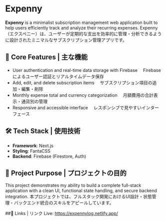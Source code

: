 
# Expenny

**Expenny** is a minimalist subscription management web application built to help users efficiently track and analyze their recurring expenses.
Expenny（エクスペニー）は、ユーザーが定期的な支出を効率的に管理・分析できるように設計されたミニマルなサブスクリプション管理アプリです。

## 🔧 Core Features | 主な機能

* User authentication and real-time data storage with Firebase
  　Firebaseによるユーザー認証とリアルタイムデータ保存
* Add, edit, and delete subscription items
  　サブスクリプション項目の追加・編集・削除
* Monthly expense total and currency categorization
  　月額費用の合計表示・通貨別の管理
* Responsive and accessible interface
  　レスポンシブで見やすいインターフェース

## 🛠 Tech Stack | 使用技術

* **Framework**: Next.js
* **Styling**: FantaCSS
* **Backend**: Firebase (Firestore, Auth)

## 📌 Project Purpose | プロジェクトの目的

This project demonstrates my ability to build a complete full-stack application with a clean UI, functional state handling, and secure backend integration.
本プロジェクトでは、フルスタック開発におけるUI設計・状態管理・バックエンド統合のスキルをアピールしています。

##🔗 Links | リンク 
Live: https://expennylog.netlify.app/
